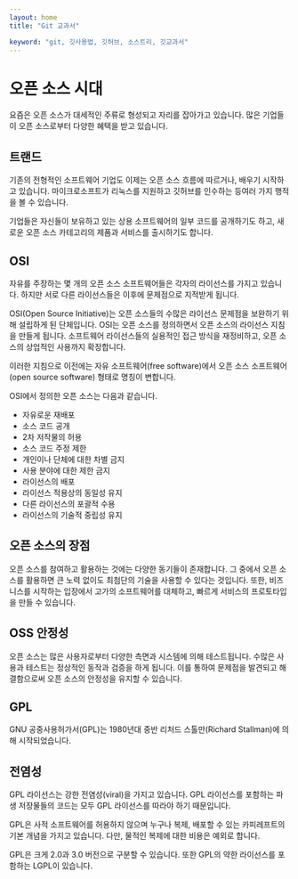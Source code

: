 ```yaml
---
layout: home
title: "Git 교과서"

keyword: "git, 깃사용법, 깃허브, 소스트리, 깃교과서"
---
```

# 오픈 소스 시대
요즘은 오픈 소스가 대세적인 주류로 형성되고 자리를 잡아가고 있습니다. 많은 기업들이 오픈 소스로부터 다양한 혜택을 받고 있습니다.

## 트랜드
기존의 전형적인 소프트웨어 기업도 이제는 오픈 소스 흐름에 따르거나, 배우기 시작하고 있습니다. 마이크로소프트가 리눅스를 지원하고 깃허브를 인수하는 등여러 가지 행적을 볼 수 있습니다.

기업들은 자신들이 보유하고 있는 상용 소프트웨어의 일부 코드를 공개하기도 하고, 새로운 오픈 소스 카테고리의 제품과 서비스를 출시하기도 합니다.

## OSI
자유를 주장하는 몇 개의 오픈 소스 소프트웨어들은 각자의 라이선스를 가지고 있습니다. 하지만 서로 다른 라이선스들은 이후에 문제점으로 지적받게 됩니다. 

OSI(Open Source Initiative)는 오픈 소스들의 수많은 라이선스 문제점을 보완하기 위해 설립하게 된 단체입니다. OSI는 오픈 소스를 정의하면서 오픈 소스의 라이선스 지침을 만들게 됩니다. 소프트웨어 라이선스들의 실용적인 접근 방식을 재정비하고, 오픈 소스의 상업적인 사용까지 확장합니다.

이러한 지침으로 이전에는 자유 소프트웨어(free software)에서 오픈 소스 소프트웨어(open source software) 형태로 명칭이 변합니다.

OSI에서 정의한 오픈 소스는 다음과 같습니다.
* 자유로운 재배포
* 소스 코드 공개
* 2차 저작물의 허용
* 소스 코드 주정 제한
* 개인이나 단체에 대한 차별 금지
* 사용 분야에 대한 제한 금지
* 라이선스의 배포
* 라이선스 적용상의 동일성 유지
* 다른 라이선스의 포괄적 수용
* 라이선스의 기술적 중립성 유지

## 오픈 소스의 장점
오픈 소스를 참여하고 활용하는 것에는 다양한 동기들이 존재합니다. 그 중에서 오픈 소스를 활용하면 큰 노력 없이도 최첨단의 기술을 사용할 수 있다는 것입니다. 또한, 비즈니스를 시작하는 입장에서 고가의 소프트웨어를 대체하고, 빠르게 서비스의 프로토타입을 만들 수 있습니다.

## OSS 안정성
오픈 소스는 많은 사용자로부터 다양한 측면과 시스템에 의해 테스트됩니다. 수많은 사용과 테스트는 정상적인 동작과 검증을 하게 됩니다. 이를 통하여 문제점을 발견되고 해결함으로써 오픈 소스의 안정성을 유지할 수 있습니다.

## GPL
GNU 공중사용허가서(GPL)는 1980년대 중반 리처드 스톨만(Richard Stallman)에 의해 시작되었습니다.

## 전염성
GPL 라이선스는 강한 전염성(viral)을 가지고 있습니다. GPL 라이선스를 포함하는 파생 저장물들의 코드는 모두 GPL 라이선스를 따라야 하기 때문입니다.

GPL은 사적 소프트웨어를 허용하지 않으며 누구나 복제, 배포할 수 있는 카피레프트의 기본 개념을 가지고 있습니다. 다만, 물적인 복제에 대한 비용은 예외로 합니다.

GPL은 크게 2.0과 3.0 버전으로 구분할 수 있습니다. 또한 GPL의 약한 라이선스를 포함하는 LGPL이 있습니다.
